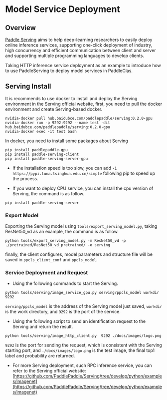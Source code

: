 # Model Service Deployment

## Overview
[Paddle Serving](https://github.com/PaddlePaddle/Serving) aims to help deep-learning researchers to easily deploy online inference services, supporting one-click deployment of industry, high concurrency and efficient communication between client and server and supporting multiple programming languages to develop clients.

Taking HTTP inference service deployment as an example to introduce how to use PaddleServing to deploy model services in PaddleClas.

## Serving Install

It is recommends to use docker to install and deploy the Serving environment in the Serving official website, first, you need to pull the docker environment and create Serving-based docker.

```shell
nvidia-docker pull hub.baidubce.com/paddlepaddle/serving:0.2.0-gpu
nvidia-docker run -p 9292:9292 --name test -dit hub.baidubce.com/paddlepaddle/serving:0.2.0-gpu
nvidia-docker exec -it test bash
```

In docker, you need to install some packages about Serving

```shell
pip install paddlepaddle-gpu
pip install paddle-serving-client
pip install paddle-serving-server-gpu
```

* If the installation speed is too slow, you can add `-i https://pypi.tuna.tsinghua.edu.cn/simple` following pip to speed up the process.

* If you want to deploy CPU service, you can install the cpu version of Serving, the command is as follow.

```shell
pip install paddle-serving-server
```

### Export Model

Exporting the Serving model using `tools/export_serving_model.py`, taking ResNet50_vd as an example, the command is as follow.

```shell
python tools/export_serving_model.py -m ResNet50_vd -p ./pretrained/ResNet50_vd_pretrained/ -o serving
```

finally, the client configures, model parameters and structure file will be saved in `ppcls_client_conf` and `ppcls_model`.


### Service Deployment and Request

* Using the following commands to start the Serving.

```shell
python tools/serving/image_service_gpu.py serving/ppcls_model workdir 9292
```

`serving/ppcls_model` is the address of the Serving model just saved, `workdir` is the work directory, and `9292` is the port of the service.


* Using the following script to send an identification request to the Serving and return the result.

```
python tools/serving/image_http_client.py  9292 ./docs/images/logo.png
```

`9292` is the port for sending the request, which is consistent with the Serving starting port, and `./docs/images/logo.png` is the test image, the final top1 label and probability are returned.

* For more Serving deployment, such RPC inference service, you can refer to the Serving official website: [https://github.com/PaddlePaddle/Serving/tree/develop/python/examples/imagenet](https://github.com/PaddlePaddle/Serving/tree/develop/python/examples/imagenet)
